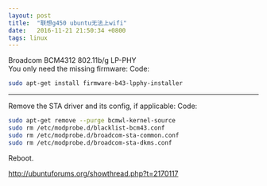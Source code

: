 ```yaml
---
layout: post
title:  "联想g450 ubuntu无法上wifi"
date:   2016-11-21 21:50:34 +0800
tags: linux
---
```

Broadcom BCM4312 802.11b/g LP-PHY  
You only need the missing firmware:
Code:  
```bash
sudo apt-get install firmware-b43-lpphy-installer
```
--------

Remove the STA driver and its config, if applicable:
Code:  
```bash
sudo apt-get remove --purge bcmwl-kernel-source
sudo rm /etc/modprobe.d/blacklist-bcm43.conf
sudo rm /etc/modprobe.d/broadcom-sta-common.conf
sudo rm /etc/modprobe.d/broadcom-sta-dkms.conf
```
Reboot.

http://ubuntuforums.org/showthread.php?t=2170117